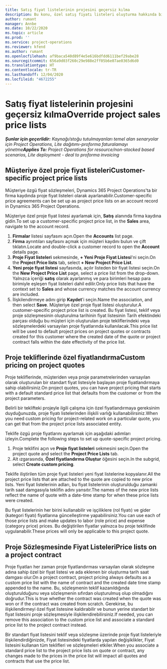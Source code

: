 ```yaml
---
title: Satış fiyat listelerinin projesini geçersiz kılma
description: Bu konu, özel satış fiyatı listeleri oluşturma hakkında bilgi sağlar.
author: rumant
manager: Annbe
ms.date: 10/22/2020
ms.topic: article
ms.prod: ''
ms.service: project-operations
ms.reviewer: kfend
ms.author: rumant
ms.openlocfilehash: af9baca540d89f4e5e616bdfdd6111bef29abe28
ms.sourcegitcommit: 656a9d03f260c29e988e2ff05b6e07ae0365d6d0
ms.translationtype: HT
ms.contentlocale: tr-TR
ms.lasthandoff: 12/04/2020
ms.locfileid: "4672255"
---
```

# <a name="override-project-sales-price-lists"></a><span data-ttu-id="d1af3-103">Satış fiyat listelerinin projesini geçersiz kılma</span><span class="sxs-lookup"><span data-stu-id="d1af3-103">Override project sales price lists</span></span>

<span data-ttu-id="d1af3-104">_**Şunlar için geçerlidir:** Kaynağı/stoğu tutulmayanları temel alan senaryolar için Project Operations, Lite dağıtımı-proforma faturalamayı yönetme_</span><span class="sxs-lookup"><span data-stu-id="d1af3-104">_**Applies To:** Project Operations for resource/non-stocked based scenarios, Lite deployment - deal to proforma invoicing_</span></span>

## <a name="customer-specific-project-price-lists"></a><span data-ttu-id="d1af3-105">Müşteriye özel proje fiyat listeleri</span><span class="sxs-lookup"><span data-stu-id="d1af3-105">Customer-specific project price lists</span></span>

<span data-ttu-id="d1af3-106">Müşteriye özgü fiyat sözleşmeleri, Dynamics 365 Project Operations'ta bir firma kaydında proje fiyat listeleri olarak ayarlanabilir.</span><span class="sxs-lookup"><span data-stu-id="d1af3-106">Customer-specific price agreements can be set up as project price lists on an account record in Dynamics 365 Project Operations.</span></span>

<span data-ttu-id="d1af3-107">Müşteriye özel proje fiyat listesi ayarlamak için, **Satış** alanında firma kaydına gidin.</span><span class="sxs-lookup"><span data-stu-id="d1af3-107">To set up a customer-specific project price list, in the **Sales** area, navigate to the account record.</span></span>

1. <span data-ttu-id="d1af3-108">**Firmalar** listesi sayfasını açın.</span><span class="sxs-lookup"><span data-stu-id="d1af3-108">Open the **Accounts** list page.</span></span>
2. <span data-ttu-id="d1af3-109">**Firma** ayrıntıları sayfasını açmak için müşteri kaydını bulun ve çift tıklatın.</span><span class="sxs-lookup"><span data-stu-id="d1af3-109">Locate and double-click a customer record to open the **Account** details page.</span></span>
3. <span data-ttu-id="d1af3-110">**Proje Fiyat listeleri** sekmesinde, **+ Yeni Proje Fiyat Listesi**'ni seçin.</span><span class="sxs-lookup"><span data-stu-id="d1af3-110">On the **Project Price lists** tab, select **+ New Project Price List**.</span></span>
4. <span data-ttu-id="d1af3-111">**Yeni proje fiyat listesi** sayfasında, açılır listeden bir fiyat listesi seçin.</span><span class="sxs-lookup"><span data-stu-id="d1af3-111">On the **New Project Price List** page, select a price list from the drop-down.</span></span> <span data-ttu-id="d1af3-112">Yalnızca içeriği **satış** olarak ayarlanmış ve para birimleri hesap para birimiyle eşleşen fiyat listeleri dahil edilir.</span><span class="sxs-lookup"><span data-stu-id="d1af3-112">Only price lists that have the context set to **Sales** and whose currency matches the account currency are included.</span></span>
5. <span data-ttu-id="d1af3-113">İlişkilendirmeye adını girip **Kaydet**'i seçin.</span><span class="sxs-lookup"><span data-stu-id="d1af3-113">Name the association, and then select **Save**.</span></span> <span data-ttu-id="d1af3-114">Müşteriye özel proje fiyat listesi oluşturulur.</span><span class="sxs-lookup"><span data-stu-id="d1af3-114">A customer-specific project price list is created.</span></span> <span data-ttu-id="d1af3-115">Bu fiyat listesi, teklif veya proje sözleşmesinin oluşturulma tarihinin fiyat listesinin Tarih efektindeki parçası olduğu bu müşteri için oluşturulan proje tekliflerindeki veya sözleşmelerdeki varsayılan proje fiyatlarında kullanılacak.</span><span class="sxs-lookup"><span data-stu-id="d1af3-115">This price list will be used to default project prices on project quotes or contracts created for this customer where the created date of the quote or project contract falls within the date effectivity of the price list.</span></span>

## <a name="custom-pricing-on-project-quotes"></a><span data-ttu-id="d1af3-116">Proje tekliflerinde özel fiyatlandırma</span><span class="sxs-lookup"><span data-stu-id="d1af3-116">Custom pricing on project quotes</span></span>

<span data-ttu-id="d1af3-117">Proje tekliflerinde, müşteriden veya proje parametrelerinden varsayılan olarak oluşturulan bir standart fiyat listesiyle başlayan proje fiyatlandırmaya sahip olabilirsiniz.</span><span class="sxs-lookup"><span data-stu-id="d1af3-117">On project quotes, you can have project pricing that starts with a default standard price list that defaults from the customer or from the project parameters.</span></span>

<span data-ttu-id="d1af3-118">Belirli bir teklifteki projeyle ilgili çalışma için özel fiyatlandırmaya gereksinim duyduğunuzda, proje fiyatı listelerinden ilişkili varlığı kullanabilirsiniz.</span><span class="sxs-lookup"><span data-stu-id="d1af3-118">When you need custom pricing for project-related work on a particular quote, you can get that from the project price lists associated entity.</span></span>

<span data-ttu-id="d1af3-119">Teklife özgü proje fiyatlarını ayarlamak için aşağıdaki adımları izleyin.</span><span class="sxs-lookup"><span data-stu-id="d1af3-119">Complete the following steps to set up quote-specific project pricing.</span></span>

1. <span data-ttu-id="d1af3-120">Proje teklifini açın ve **Proje fiyat listeleri** sekmesini seçin.</span><span class="sxs-lookup"><span data-stu-id="d1af3-120">Open the project quote and select the **Project Price Lists** tab.</span></span>
2. <span data-ttu-id="d1af3-121">Alt ızgarasında, **Özel fiyatlandırma Oluştur** öğesini seçin.</span><span class="sxs-lookup"><span data-stu-id="d1af3-121">In the subgrid, select **Create custom pricing**.</span></span>

<span data-ttu-id="d1af3-122">Teklife iliştirilen tüm proje fiyat listeleri yeni fiyat listelerine kopyalanır.</span><span class="sxs-lookup"><span data-stu-id="d1af3-122">All the project price lists that are attached to the quote are copied to new price lists.</span></span> <span data-ttu-id="d1af3-123">Yeni fiyat listelerinin adları, bu fiyat listelerinin oluşturulduğu zamanki tarih saat damgasıyla teklifin adını yansıtır.</span><span class="sxs-lookup"><span data-stu-id="d1af3-123">The names of the new price lists reflect the name of quote with a date-time stamp for when these price lists were created.</span></span>

<span data-ttu-id="d1af3-124">Bu fiyat listelerinin her birini kullanabilir ve işçiliklere (rol fiyatı) ve gider (kategori fiyatı) fiyatlarına güncelleştirme yapabilirsiniz.</span><span class="sxs-lookup"><span data-stu-id="d1af3-124">You can use each of those price lists and make updates to labor (role price) and expense (category price) prices.</span></span> <span data-ttu-id="d1af3-125">Bu değiştirilen fiyatlar yalnızca bu proje teklifinde uygulanabilir.</span><span class="sxs-lookup"><span data-stu-id="d1af3-125">These prices will only be applicable to this project quote.</span></span>

## <a name="price-lists-on-a-project-contract"></a><span data-ttu-id="d1af3-126">Proje Sözleşmesinde Fiyat Listeleri</span><span class="sxs-lookup"><span data-stu-id="d1af3-126">Price lists on a project contract</span></span>

<span data-ttu-id="d1af3-127">Proje fiyatları her zaman proje fiyatlandırması varsayılan olarak sözleşme adına sahip özel bir fiyat listesi ve ada eklenen bir oluşturma tarih saat damgası olur.</span><span class="sxs-lookup"><span data-stu-id="d1af3-127">On a project contract, project pricing always defaults as a custom price list with the name of contract and the created date time stamp appended to the name.</span></span> <span data-ttu-id="d1af3-128">Bu, sözleşmenin teklif kazanıldığında oluşturulduğunu veya sözleşmenin sıfırdan oluşturulmuş olup olmadığını doğrudur.</span><span class="sxs-lookup"><span data-stu-id="d1af3-128">This is true whether the contract was created when the quote was won or if the contract was created from scratch.</span></span> <span data-ttu-id="d1af3-129">Gerekirse, bu ilişkilendirmeyi özel fiyat listesine kaldırabilir ve bunun yerine standart bir fiyat listesini proje sözleşmesiyle ilişkilendirebilirsiniz.</span><span class="sxs-lookup"><span data-stu-id="d1af3-129">If needed, you can remove this association to the custom price list and associate a standard price list to the project contract instead.</span></span>

<span data-ttu-id="d1af3-130">Bir standart fiyat listesini teklif veya sözleşme üzerinde proje fiyat listeleriyle ilişkilendirdiğinizde, Fiyat listesindeki fiyatlarda yapılan değişiklikler, Fiyat listesini kullanan tüm teklifleri ve sözleşmeleri etkiler.</span><span class="sxs-lookup"><span data-stu-id="d1af3-130">When you associate a standard price list to the project price lists on quote or contract, any changes made to the prices in the price list will impact all quotes and contracts that use the price list.</span></span>

